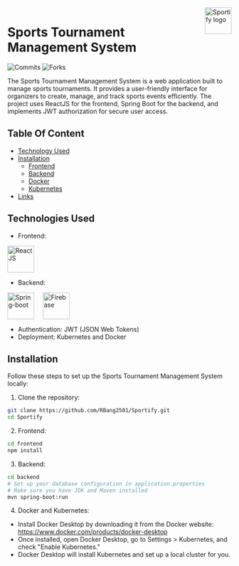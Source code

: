 <img src="https://aimeos.org/fileadmin/template/icons/logo.png" alt="Sportify logo" title="Sportify" align="right" height="60" />

# Sports Tournament Management System
![Commits](https://img.shields.io/github/commit-activity/m/RBang2501/Sportify?style=social)
![Forks](https://img.shields.io/github/forks/RBang2501/Sportify?style=social)

The Sports Tournament Management System is a web application built to manage sports tournaments. It provides a user-friendly interface for organizers to create, manage, and track sports events efficiently. The project uses ReactJS for the frontend, Spring Boot for the backend, and implements JWT authorization for secure user access.
## Table Of Content
- [Technology Used](#techused)
- [Installation](#Installation)
    - [Frontend](#frontend)
    - [Backend](#backend)
    - [Docker](#docker)
    - [Kubernetes](#kubernetes)
- [Links](#links)

## Technologies Used

- Frontend:
<img src="https://upload.wikimedia.org/wikipedia/commons/thumb/a/a7/React-icon.svg/768px-React-icon.svg.png?20220125121207" alt="ReactJS" width="60" height="60" />

- Backend:

<img src="https://upload.wikimedia.org/wikipedia/commons/thumb/7/79/Spring_Boot.svg/768px-Spring_Boot.svg.png?20230616230349" alt="Spring-boot" width="60" height="60" style="margin-right: 20px;" /><img src="https://upload.wikimedia.org/wikipedia/commons/3/37/Firebase_Logo.svg" alt="Firebase" height="60" />
- Authentication: JWT (JSON Web Tokens)
- Deployment: Kubernetes and Docker

## Installation

Follow these steps to set up the Sports Tournament Management System locally:

1. Clone the repository:

```bash
git clone https://github.com/RBang2501/Sportify.git
cd Sportify
```
2. Frontend:
```bash
cd frontend
npm install
```

3. Backend:
```bash
cd backend
# Set up your database configuration in application.properties
# Make sure you have JDK and Maven installed
mvn spring-boot:run
```
4. Docker and Kubernetes:
- Install Docker Desktop by downloading it from the Docker website: https://www.docker.com/products/docker-desktop
- Once installed, open Docker Desktop, go to Settings > Kubernetes, and check "Enable Kubernetes."
- Docker Desktop will install Kubernetes and set up a local cluster for you.

